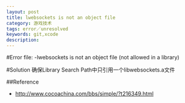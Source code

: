 ```yaml
---
layout: post
title: lwebsockets is not an object file
category: 游戏技术
tags: error／unresolved
keywords: git,xcode
description: 
---
```

#Error
file: -lwebsockets is not an object file (not allowed in a library)

#Solution
确保Library Search Path中只引用一个libwebsockets.a文件

##Reference
* <http://www.cocoachina.com/bbs/simple/?t216349.html>